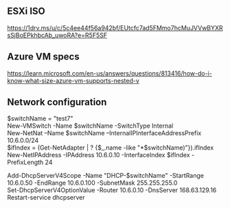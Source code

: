 ## ESXi ISO

https://1drv.ms/u/c/5c4ee44f56a942bf/EUtcfc7ad5FMmo7hcMuJVVwBYXRsSjBoEPkhbcAb_uwoRA?e=R5F5SF

## Azure VM specs

https://learn.microsoft.com/en-us/answers/questions/813416/how-do-i-know-what-size-azure-vm-supports-nested-v

## Network configuration
 $switchName = "test7" </br>
 New-VMSwitch -Name $switchName -SwitchType Internal </br>
New-NetNat –Name $switchName –InternalIPInterfaceAddressPrefix 10.6.0.0/24 </br>
 $ifIndex = (Get-NetAdapter | ? {$_.name -like "*$switchName)"}).ifIndex </br>
 New-NetIPAddress -IPAddress 10.6.0.10 -InterfaceIndex $ifIndex -PrefixLength 24 </br>


 Add-DhcpServerV4Scope -Name "DHCP-$switchName" -StartRange 10.6.0.50 -EndRange 10.6.0.100 -SubnetMask 255.255.255.0 </br>
 Set-DhcpServerV4OptionValue -Router 10.6.0.10 -DnsServer 168.63.129.16 </br>
 Restart-service dhcpserver </br>
